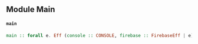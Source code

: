 ## Module Main

#### `main`

``` purescript
main :: forall e. Eff (console :: CONSOLE, firebase :: FirebaseEff | e) Unit
```


